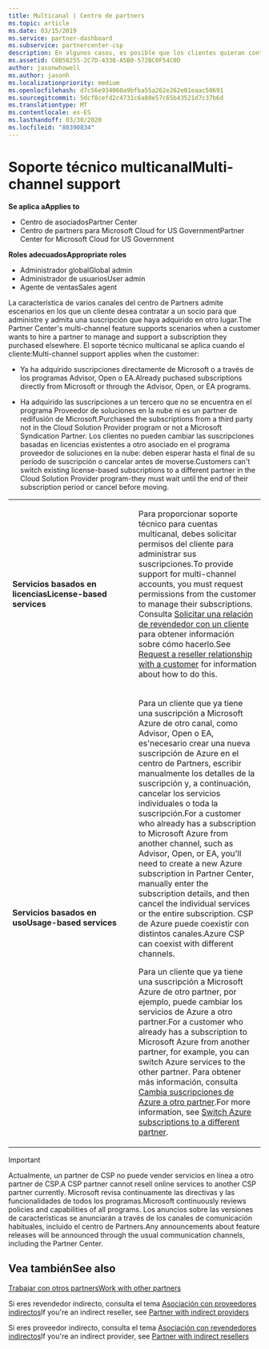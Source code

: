 ```yaml
---
title: Multicanal | Centro de partners
ms.topic: article
ms.date: 03/15/2019
ms.service: partner-dashboard
ms.subservice: partnercenter-csp
description: En algunos casos, es posible que los clientes quieran contratarte para ofrecer soporte técnico y aprovisionar una suscripción que compraron en otro lugar.
ms.assetid: C8B58255-2C7D-4338-A5B0-572BC0F54C0D
author: jasonwhowell
ms.author: jasonh
ms.localizationpriority: medium
ms.openlocfilehash: d7c56e934060a9bfba55a262e262e01eaac50691
ms.sourcegitcommit: 5dcf8cefd2c4731c6a80e57c65b43521d7c37b6d
ms.translationtype: MT
ms.contentlocale: es-ES
ms.lasthandoff: 03/30/2020
ms.locfileid: "80390834"
---
```

# <a name="multi-channel-support"></a><span data-ttu-id="1eaa1-103">Soporte técnico multicanal</span><span class="sxs-lookup"><span data-stu-id="1eaa1-103">Multi-channel support</span></span>

<span data-ttu-id="1eaa1-104">**Se aplica a**</span><span class="sxs-lookup"><span data-stu-id="1eaa1-104">**Applies to**</span></span>

-  <span data-ttu-id="1eaa1-105">Centro de asociados</span><span class="sxs-lookup"><span data-stu-id="1eaa1-105">Partner Center</span></span>
-  <span data-ttu-id="1eaa1-106">Centro de partners para Microsoft Cloud for US Government</span><span class="sxs-lookup"><span data-stu-id="1eaa1-106">Partner Center for Microsoft Cloud for US Government</span></span>

<span data-ttu-id="1eaa1-107">**Roles adecuados**</span><span class="sxs-lookup"><span data-stu-id="1eaa1-107">**Appropriate roles**</span></span>
-   <span data-ttu-id="1eaa1-108">Administrador global</span><span class="sxs-lookup"><span data-stu-id="1eaa1-108">Global admin</span></span>
-   <span data-ttu-id="1eaa1-109">Administrador de usuarios</span><span class="sxs-lookup"><span data-stu-id="1eaa1-109">User admin</span></span>
-   <span data-ttu-id="1eaa1-110">Agente de ventas</span><span class="sxs-lookup"><span data-stu-id="1eaa1-110">Sales agent</span></span>

<span data-ttu-id="1eaa1-111">La característica de varios canales del centro de Partners admite escenarios en los que un cliente desea contratar a un socio para que administre y admita una suscripción que haya adquirido en otro lugar.</span><span class="sxs-lookup"><span data-stu-id="1eaa1-111">The Partner Center's multi-channel feature supports scenarios when a customer wants to hire a partner to manage and support a subscription they purchased elsewhere.</span></span> <span data-ttu-id="1eaa1-112">El soporte técnico multicanal se aplica cuando el cliente:</span><span class="sxs-lookup"><span data-stu-id="1eaa1-112">Multi-channel support applies when the customer:</span></span>

-   <span data-ttu-id="1eaa1-113">Ya ha adquirido suscripciones directamente de Microsoft o a través de los programas Advisor, Open o EA.</span><span class="sxs-lookup"><span data-stu-id="1eaa1-113">Already puchased subscriptions directly from Microsoft or through the Advisor, Open, or EA programs.</span></span>

-   <span data-ttu-id="1eaa1-114">Ha adquirido las suscripciones a un tercero que no se encuentra en el programa Proveedor de soluciones en la nube ni es un partner de redifusión de Microsoft.</span><span class="sxs-lookup"><span data-stu-id="1eaa1-114">Purchased the subscriptions from a third party not in the Cloud Solution Provider program or not a Microsoft Syndication Partner.</span></span> <span data-ttu-id="1eaa1-115">Los clientes no pueden cambiar las suscripciones basadas en licencias existentes a otro asociado en el programa proveedor de soluciones en la nube: deben esperar hasta el final de su período de suscripción o cancelar antes de moverse.</span><span class="sxs-lookup"><span data-stu-id="1eaa1-115">Customers can't switch existing license-based subscriptions to a different partner in the Cloud Solution Provider program-they must wait until the end of their subscription period or cancel before moving.</span></span>


<table>
<colgroup>
<col width="50%" />
<col width="50%" />
</colgroup>
<tbody>
<tr class="odd">
<td><p><span data-ttu-id="1eaa1-116"><strong>Servicios basados en licencias</strong></span><span class="sxs-lookup"><span data-stu-id="1eaa1-116"><strong>License-based services</strong></span></span></p></td>
<td><p><span data-ttu-id="1eaa1-117">Para proporcionar soporte técnico para cuentas multicanal, debes solicitar permisos del cliente para administrar sus suscripciones.</span><span class="sxs-lookup"><span data-stu-id="1eaa1-117">To provide support for multi-channel accounts, you must request permissions from the customer to manage their subscriptions.</span></span> <span data-ttu-id="1eaa1-118">Consulta <a href="request-a-relationship-with-a-customer.md" data-raw-source="[Request a reseller relationship with a customer](request-a-relationship-with-a-customer.md)">Solicitar una relación de revendedor con un cliente</a> para obtener información sobre cómo hacerlo.</span><span class="sxs-lookup"><span data-stu-id="1eaa1-118">See <a href="request-a-relationship-with-a-customer.md" data-raw-source="[Request a reseller relationship with a customer](request-a-relationship-with-a-customer.md)">Request a reseller relationship with a customer</a> for information about how to do this.</span></span></p></td>
</tr>
<tr class="even">
<td><p><span data-ttu-id="1eaa1-119"><strong>Servicios basados en uso</strong></span><span class="sxs-lookup"><span data-stu-id="1eaa1-119"><strong>Usage-based services</strong></span></span></p></td>
<td>
<p><span data-ttu-id="1eaa1-120">Para un cliente que ya tiene una suscripción a Microsoft Azure de otro canal, como Advisor, Open o EA, es&#39;necesario crear una nueva suscripción de Azure en el centro de Partners, escribir manualmente los detalles de la suscripción y, a continuación, cancelar los servicios individuales o toda la suscripción.</span><span class="sxs-lookup"><span data-stu-id="1eaa1-120">For a customer who already has a subscription to Microsoft Azure from another channel, such as Advisor, Open, or EA, you&#39;ll need to create a new Azure subscription in Partner Center, manually enter the subscription details, and then cancel the individual services or the entire subscription.</span></span> <span data-ttu-id="1eaa1-121">CSP de Azure puede coexistir con distintos canales.</span><span class="sxs-lookup"><span data-stu-id="1eaa1-121">Azure CSP can coexist with different channels.</span></span></p>
<p><span data-ttu-id="1eaa1-122">Para un cliente que ya tiene una suscripción a Microsoft Azure de otro partner, por ejemplo, puede cambiar los servicios de Azure a otro partner.</span><span class="sxs-lookup"><span data-stu-id="1eaa1-122">For a customer who already has a subscription to Microsoft Azure from another partner, for example, you can switch Azure services to the other partner.</span></span>  <span data-ttu-id="1eaa1-123">Para obtener más información, consulta <a href="switch-azure-subscriptions-to-a-different-partner.md" data-raw-source="[Switch Azure subscriptions to a different partner](switch-azure-subscriptions-to-a-different-partner.md)">Cambia suscripciones de Azure a otro partner</a>.</span><span class="sxs-lookup"><span data-stu-id="1eaa1-123">For more information, see <a href="switch-azure-subscriptions-to-a-different-partner.md" data-raw-source="[Switch Azure subscriptions to a different partner](switch-azure-subscriptions-to-a-different-partner.md)">Switch Azure subscriptions to a different partner</a>.</span></span></p>
</td>
</tr>
</tbody>
</table>

> [!IMPORTANT]  
> <span data-ttu-id="1eaa1-124">Actualmente, un partner de CSP no puede vender servicios en línea a otro partner de CSP.</span><span class="sxs-lookup"><span data-stu-id="1eaa1-124">A CSP partner cannot resell online services to another CSP partner currently.</span></span> <span data-ttu-id="1eaa1-125">Microsoft revisa continuamente las directivas y las funcionalidades de todos los programas.</span><span class="sxs-lookup"><span data-stu-id="1eaa1-125">Microsoft continuously reviews policies and capabilities of all programs.</span></span> <span data-ttu-id="1eaa1-126">Los anuncios sobre las versiones de características se anunciarán a través de los canales de comunicación habituales, incluido el centro de Partners.</span><span class="sxs-lookup"><span data-stu-id="1eaa1-126">Any announcements about feature releases will be announced through the usual communication channels, including the Partner Center.</span></span> 

## <a name="see-also"></a><span data-ttu-id="1eaa1-127">Vea también</span><span class="sxs-lookup"><span data-stu-id="1eaa1-127">See also</span></span>

[<span data-ttu-id="1eaa1-128">Trabajar con otros partners</span><span class="sxs-lookup"><span data-stu-id="1eaa1-128">Work with other partners</span></span>](work-with-other-partners.md)

<span data-ttu-id="1eaa1-129">Si eres revendedor indirecto, consulta el tema [Asociación con proveedores indirectos](indirect-reseller-tasks-in-partner-center.md)</span><span class="sxs-lookup"><span data-stu-id="1eaa1-129">If you're an indirect reseller, see [Partner with indirect providers](indirect-reseller-tasks-in-partner-center.md)</span></span>

<span data-ttu-id="1eaa1-130">Si eres proveedor indirecto, consulta el tema [Asociación con revendedores indirectos](indirect-provider-tasks-in-partner-center.md)</span><span class="sxs-lookup"><span data-stu-id="1eaa1-130">If you're an indirect provider, see [Partner with indirect resellers](indirect-provider-tasks-in-partner-center.md)</span></span> 

 

 



